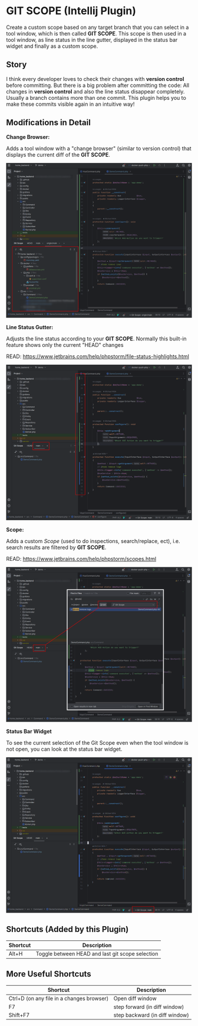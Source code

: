 # GIT SCOPE (Intellij Plugin)
Create a custom scope based on any target branch that you can select in a tool window, which is then called **GIT SCOPE**.
This scope is then used in a tool window, as line status in the line gutter, displayed in the status bar widget
and finally as a custom scope.

## Story
I think every developer loves to check their changes with **version control** before committing.
But there is a big problem after committing the code: All changes in **version control** and also the line status disappear completely.
Usually a branch contains more than one commit. This plugin helps you to make these commits visible again in an intuitive way!

## Modifications in Detail

**Change Browser:**

Adds a tool window with a "change browser" (similar to version control) that displays the current diff of the **GIT SCOPE**.

![](docs/toolwindow.png)

**Line Status Gutter:**

Adjusts the line status according to your **GIT SCOPE**. Normally this built-in feature shows only the current "HEAD" changes

READ: https://www.jetbrains.com/help/phpstorm/file-status-highlights.html

![](docs/linestatus.png)

**Scope:**

Adds a custom *Scope* (used to do inspections, search/replace, ect), i.e. search results are filtered by **GIT SCOPE**.

READ: https://www.jetbrains.com/help/phpstorm/scopes.html

![](docs/scope.png)

**Status Bar Widget**

To see the current selection of the Git Scope even when the tool window is not open, you can look at the status bar widget.

![](docs/statusbar.png)

## Shortcuts (Added by this Plugin)
|Shortcut| Description|
| --- |---|
| Alt+H | Toggle between HEAD and last git scope selection|

## More Useful Shortcuts
| Shortcut                                  | Description|
|-------------------------------------------|---|
| Ctrl+D (on any file in a changes browser) | Open diff window|
| F7                                        | step forward (in diff window)|
| Shift+F7                                  | step backward (in diff window)|
